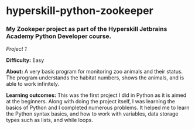 # hyperskill-python-zookeeper
### My Zookeper project as part of the Hyperskill Jetbrains Academy Python Developer course.
*Project 1*

**Difficulty:** Easy

**About:** A very basic program for monitoring zoo animals and their status. The program understands the habitat numbers, shows the animals, and is able to work infinitely.

**Learning outcomes:** This was the first project I did in Python as it is aimed at the beginners. Along with doing the project itself, I was learning the basics of Python and I completed numerous problems. It helped me to learn the Python syntax basics, and how to work with variables, data storage types such as lists, and while loops.
